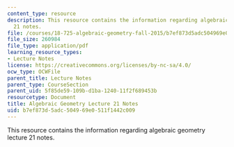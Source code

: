 ```yaml
---
content_type: resource
description: This resource contains the information regarding algebraic geometry lecture
  21 notes.
file: /courses/18-725-algebraic-geometry-fall-2015/b7ef873d5adc504969e0511f1442c009_MIT18_725F15_lec21.pdf
file_size: 260984
file_type: application/pdf
learning_resource_types:
- Lecture Notes
license: https://creativecommons.org/licenses/by-nc-sa/4.0/
ocw_type: OCWFile
parent_title: Lecture Notes
parent_type: CourseSection
parent_uid: 5f85de59-109b-d1ba-1240-11f2f689453b
resourcetype: Document
title: Algebraic Geometry Lecture 21 Notes
uid: b7ef873d-5adc-5049-69e0-511f1442c009
---
```

This resource contains the information regarding algebraic geometry lecture 21 notes.